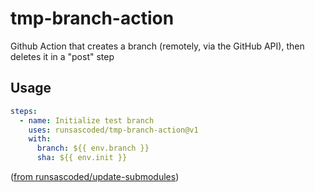 # tmp-branch-action
Github Action that creates a branch (remotely, via the GitHub API), then deletes it in a "post" step

## Usage

```yaml
steps:
  - name: Initialize test branch
    uses: runsascoded/tmp-branch-action@v1
    with:
      branch: ${{ env.branch }}
      sha: ${{ env.init }}
```
([from runsascoded/update-submodules](https://github.com/runsascoded/update-submodules/blob/main/.github/workflows/test.yml#L28-L32))
